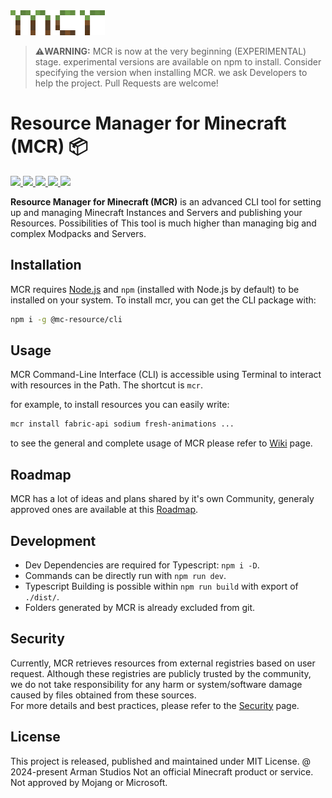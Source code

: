 <img height="40" alt="MCR" src="./assets/mcr-logo.png" />

> **⚠️WARNING:**
> MCR is now at the very beginning (EXPERIMENTAL) stage.
> experimental versions are available on npm to install.
Consider specifying the version when installing MCR.
> we ask Developers to help the project. Pull Requests are welcome!

# Resource Manager for Minecraft (MCR) 📦

<a href="https://discord.com/invite/z94zBybbhX">
    <img src="https://img.shields.io/badge/Discord-Click_Here-5865F2?style=flat-square&logo=discord&logoColor=white" />
</a>
<a href="https://www.npmjs.com/package/@mc-resource/cli">
    <img src="https://img.shields.io/badge/npm-%40mc--resource%2Fcli-red?style=flat-square&logo=npm" />
</a>
<a href="https://www.npmjs.com/package/@mc-resource/cli">
    <img src="https://img.shields.io/npm/dm/%40mc-resource%2Fcli?style=flat-square&label=Downloads&color=purple">
</a>
<a href="https://www.npmjs.com/package/@mc-resource/cli">
    <img src="https://img.shields.io/npm/v/@mc-resource/cli/latest?link=https://www.npmjs.com/package/@mc-resource/cli&color=emerald&label=Latest&style=flat-square" />
</a>
<a href="https://www.npmjs.com/package/@mc-resource/cli">
    <img src="https://img.shields.io/npm/v/@mc-resource/cli/experimental?label=Experimental&link=https://www.npmjs.com/package/@mc-resource/cli&style=flat-square" />
</a>



**Resource Manager for Minecraft (MCR)** is an advanced CLI tool for setting up and managing Minecraft Instances and Servers and publishing your Resources. Possibilities of
This tool is much higher than managing big and complex Modpacks and Servers.

## Installation

MCR requires [Node.js](https://nodejs.org/) and `npm` (installed with Node.js by default) to be installed on your system. To install mcr, you can get the CLI package with:

```bash
npm i -g @mc-resource/cli
```

## Usage

MCR Command-Line Interface (CLI) is accessible using Terminal to interact with resources in the Path.
The shortcut is `mcr`.

for example, to install resources you can easily write: 
```bash
mcr install fabric-api sodium fresh-animations ...
```

to see the general and complete usage of MCR please refer to [Wiki](https://github.com/mc-resource/cli/wiki) page.


## Roadmap
MCR has a lot of ideas and plans shared by it's own Community, generaly approved ones are available at this [Roadmap](https://github.com/mc-resource/cli/wiki/Roadmap).

## Development
- Dev Dependencies are required for Typescript: `npm i -D`.
- Commands can be directly run with `npm run dev`.
- Typescript Building is possible within `npm run build` with export of `./dist/`.
- Folders generated by MCR is already excluded from git.

## Security
Currently, MCR retrieves resources from external registries based on user request. Although these registries are publicly trusted by the community, we do not take responsibility for any harm or system/software damage caused by files obtained from these sources.  
For more details and best practices, please refer to the [Security](https://github.com/mc-resource/cli/wiki/Security) page.

## License 
This project is released, published and maintained under MIT License.
@ 2024-present Arman Studios
Not an official Minecraft product or service. Not approved by Mojang or Microsoft.